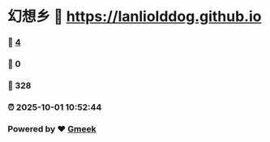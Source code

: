 # 幻想乡 :link: https://lanliolddog.github.io 
### :page_facing_up: [4](https://lanliolddog.github.io/tag.html) 
### :speech_balloon: 0 
### :hibiscus: 328 
### :alarm_clock: 2025-10-01 10:52:44 
### Powered by :heart: [Gmeek](https://github.com/Meekdai/Gmeek)
